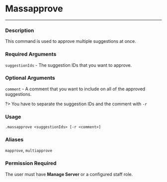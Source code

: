 # Massapprove
---
### Description
This command is used to approve multiple suggestions at once.
### Required Arguments
`suggestionIds` - The suggestion IDs that you want to approve.
### Optional Arguments
`comment` - A comment that you want to include on all of the approved suggestions.

?> You have to separate the suggestion IDs and the comment with `-r`
### Usage
```
.massapprove <suggestionIds> [-r <comment>]
```
### Aliases
`mapprove`, `multiapprove`
### Permission Required
The user must have **Manage Server** or a configured staff role.
